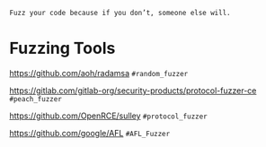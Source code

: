 `Fuzz your code because if you don’t, someone else will.`

# Fuzzing Tools

https://github.com/aoh/radamsa  `#random_fuzzer`

https://gitlab.com/gitlab-org/security-products/protocol-fuzzer-ce  `#peach_fuzzer`

https://github.com/OpenRCE/sulley `#protocol_fuzzer`

https://github.com/google/AFL `#AFL_Fuzzer`
